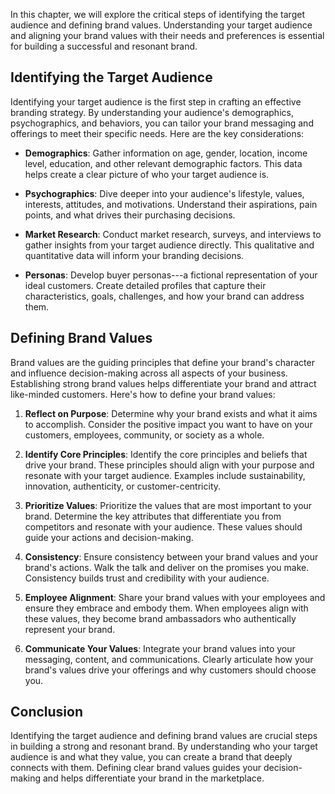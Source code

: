 
In this chapter, we will explore the critical steps of identifying the target audience and defining brand values. Understanding your target audience and aligning your brand values with their needs and preferences is essential for building a successful and resonant brand.

Identifying the Target Audience
-------------------------------

Identifying your target audience is the first step in crafting an effective branding strategy. By understanding your audience's demographics, psychographics, and behaviors, you can tailor your brand messaging and offerings to meet their specific needs. Here are the key considerations:

* **Demographics**: Gather information on age, gender, location, income level, education, and other relevant demographic factors. This data helps create a clear picture of who your target audience is.

* **Psychographics**: Dive deeper into your audience's lifestyle, values, interests, attitudes, and motivations. Understand their aspirations, pain points, and what drives their purchasing decisions.

* **Market Research**: Conduct market research, surveys, and interviews to gather insights from your target audience directly. This qualitative and quantitative data will inform your branding decisions.

* **Personas**: Develop buyer personas---a fictional representation of your ideal customers. Create detailed profiles that capture their characteristics, goals, challenges, and how your brand can address them.

Defining Brand Values
---------------------

Brand values are the guiding principles that define your brand's character and influence decision-making across all aspects of your business. Establishing strong brand values helps differentiate your brand and attract like-minded customers. Here's how to define your brand values:

1. **Reflect on Purpose**: Determine why your brand exists and what it aims to accomplish. Consider the positive impact you want to have on your customers, employees, community, or society as a whole.

2. **Identify Core Principles**: Identify the core principles and beliefs that drive your brand. These principles should align with your purpose and resonate with your target audience. Examples include sustainability, innovation, authenticity, or customer-centricity.

3. **Prioritize Values**: Prioritize the values that are most important to your brand. Determine the key attributes that differentiate you from competitors and resonate with your audience. These values should guide your actions and decision-making.

4. **Consistency**: Ensure consistency between your brand values and your brand's actions. Walk the talk and deliver on the promises you make. Consistency builds trust and credibility with your audience.

5. **Employee Alignment**: Share your brand values with your employees and ensure they embrace and embody them. When employees align with these values, they become brand ambassadors who authentically represent your brand.

6. **Communicate Your Values**: Integrate your brand values into your messaging, content, and communications. Clearly articulate how your brand's values drive your offerings and why customers should choose you.

Conclusion
----------

Identifying the target audience and defining brand values are crucial steps in building a strong and resonant brand. By understanding who your target audience is and what they value, you can create a brand that deeply connects with them. Defining clear brand values guides your decision-making and helps differentiate your brand in the marketplace.
